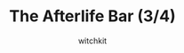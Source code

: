---
media: "images/rounds/war/the_afterlife_bar_3.png"
media_type: image
title: The Afterlife Bar (3/4)
author: [witchkit]
desc: A refuge deep inside the woods where the dead may shelter from the blizzard of oblivion.
---